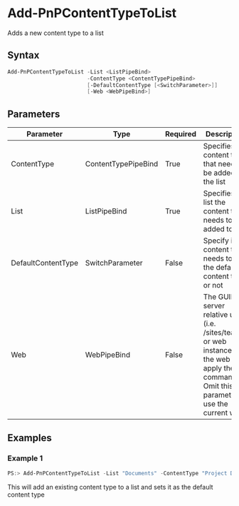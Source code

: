 # Add-PnPContentTypeToList
Adds a new content type to a list
## Syntax
```powershell
Add-PnPContentTypeToList -List <ListPipeBind>
                         -ContentType <ContentTypePipeBind>
                         [-DefaultContentType [<SwitchParameter>]]
                         [-Web <WebPipeBind>]
```


## Parameters
Parameter|Type|Required|Description
---------|----|--------|-----------
|ContentType|ContentTypePipeBind|True|Specifies the content type that needs to be added to the list|
|List|ListPipeBind|True|Specifies the list the content type needs to be added to|
|DefaultContentType|SwitchParameter|False|Specify if the content type needs to be the default content type or not|
|Web|WebPipeBind|False|The GUID, server relative url (i.e. /sites/team1) or web instance of the web to apply the command to. Omit this parameter to use the current web.|
## Examples

### Example 1
```powershell
PS:> Add-PnPContentTypeToList -List "Documents" -ContentType "Project Document" -DefaultContentType
```
This will add an existing content type to a list and sets it as the default content type
